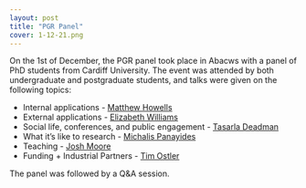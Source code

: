 ```yaml
---
layout: post
title: "PGR Panel"
cover: 1-12-21.png
---
```


On the 1st of December, the PGR panel took place in Abacws with a panel of PhD students from Cardiff University. The event was attended by both undergraduate and postgraduate students, and talks were given on the following topics:

* Internal applications - [Matthew Howells](https://www.cardiff.ac.uk/people/research-students/view/2575967-Matthew-Howells)
* External applications - [Elizabeth Williams](https://www.cardiff.ac.uk/people/research-students/view/1710104-williams-elizabeth)
* Social life, conferences, and public engagement - [Tasarla Deadman](https://www.cardiff.ac.uk/people/research-students/view/1747948-deadman-tasarla)
* What it’s like to research - [Michalis Panayides](https://www.cardiff.ac.uk/people/research-students/view/1710092-panayides-michalis)
* Teaching - [Josh Moore](https://www.cardiff.ac.uk/people/research-students/view/1710080-moore-joshua)
* Funding + Industrial Partners - [Tim Ostler](https://www.cardiff.ac.uk/people/research-students/view/1710088-ostler-timothy)

The panel was followed by a Q&A session.
